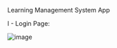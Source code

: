 Learning Management System App

  I - Login Page:


  ![image](https://github.com/umutcanargun/Final-Project/assets/36049614/5a1512dd-0961-4c0f-9627-2dd16b02dbf4)
             

